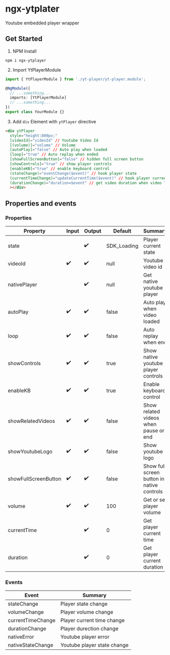 # ngx-ytplater

Youtube embedded player wrapper

## Get Started

1. NPM Install

```
npm i ngx-ytplayer
```

2. Import YtPlayerModule

```typescript
import { YtPlayerModule } from './yt-player/yt-player.module';

@NgModule({
  // ...something...
  imports: [YtPlayerModule]
  // ...something...
})
export class YourModule {}
```

3. Add `div` Element with `ytPlayer` directive

```html
<div ytPlayer
  style="height:800px;"
  [videoId]="videoId" // Youtube Video Id
  [(volume)]="volume" // Volume
  [autoPlay]="false" // Auto play when loaded
  [loop]="true" // Auto replay when ended
  [showFullScreenButton]="false" // hidden full screen button
  [showControls]="true" // show player controls
  [enableKB]="true" // enable keyboard control
  (stateChange)="eventChange($event)" // hook player state
  (currentTimeChange)="updateCurrentTime($event)" // hook player current time
  (durationChange)="duration=$event" // get video duration when video loaded
  ></div>
```

## Properties and events

### Properties

| Property             | Input | Output | Default     | Summary                                    |
| -------------------- | ----- | ------ | ----------- | ------------------------------------------ |
| state                |       | ✔️     | SDK_Loading | Player current state                       |
| videoId              | ✔️    | ✔️     | null        | Youtube video id                           |
| nativePlayer         |       | ✔️     | null        | Get native youtube player                  |
| autoPlay             | ✔️    | ✔️     | false       | Auto play when video loaded                |
| loop                 | ✔️    | ✔️     | false       | Auto replay when end                       |
| showControls         | ✔️    | ✔️     | true        | Show native youtube player controls        |
| enableKB             | ✔️    | ✔️     | true        | Enable keyboard control                    |
| showRelatedVideos    | ✔️    | ✔️     | false       | Show related videos when pause or end      |
| showYoutubeLogo      | ✔️    | ✔️     | false       | Show youtube logo                          |
| showFullScreenButton | ✔️    | ✔️     | false       | Show full screen button in native controls |
| volume               | ✔️    | ✔️     | 100         | Get or set player volume                   |
| currentTime          |       | ✔️     | 0           | Get player current time                    |
| duration             |       | ✔️     | 0           | Get player current duration                |

### Events

| Event             | Summary                     |
| ----------------- | --------------------------- |
| stateChange       | Player state change         |
| volumeChange      | Player volume change        |
| currentTimeChange | Player current time change  |
| durationChange    | Player durection change     |
| nativeError       | Youtube player error        |
| nativeStateChange | Youtube player state change |
